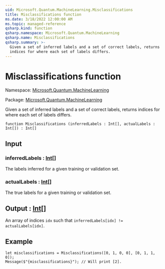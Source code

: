 ```yaml
---
uid: Microsoft.Quantum.MachineLearning.Misclassifications
title: Misclassifications function
ms.date: 3/18/2022 12:00:00 AM
ms.topic: managed-reference
qsharp.kind: function
qsharp.namespace: Microsoft.Quantum.MachineLearning
qsharp.name: Misclassifications
qsharp.summary: >-
  Given a set of inferred labels and a set of correct labels, returns
  indices for where each set of labels differs.
---
```


# Misclassifications function

Namespace: [Microsoft.Quantum.MachineLearning](xref:Microsoft.Quantum.MachineLearning)

Package: [Microsoft.Quantum.MachineLearning](https://nuget.org/packages/Microsoft.Quantum.MachineLearning)


Given a set of inferred labels and a set of correct labels, returnsindices for where each set of labels differs.

```qsharp
function Misclassifications (inferredLabels : Int[], actualLabels : Int[]) : Int[]
```


## Input

### inferredLabels : [Int](xref:microsoft.quantum.qsharp.valueliterals#int-literals)[]

The labels inferred for a given training or validation set.


### actualLabels : [Int](xref:microsoft.quantum.qsharp.valueliterals#int-literals)[]

The true labels for a given training or validation set.



## Output : [Int](xref:microsoft.quantum.qsharp.valueliterals#int-literals)[]

An array of indices `idx` such that`inferredLabels[idx] != actualLabels[idx]`.

## Example

```qsharplet misclassifications = Misclassifications([0, 1, 0, 0], [0, 1, 1, 0]);Message($"{misclassifications}"); // Will print [2].```